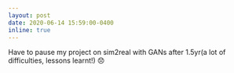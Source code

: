 ```yaml
---
layout: post
date: 2020-06-14 15:59:00-0400
inline: true
---
```


Have to pause my project on sim2real with GANs after 1.5yr(a lot of difficulties, lessons learnt!)  :disappointed:
